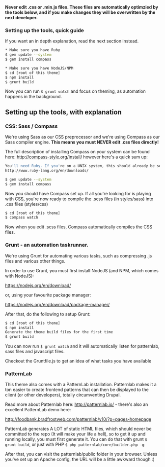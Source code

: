 **Never edit .css or .min.js files. These files are automatically optimzied by the tools below, and if you make changes they will be overwritten by the next developer.**


### Setting up the tools, quick guide
If you want an in depth explanation, read the next section instead.

```sh
* Make sure you have Ruby
$ gem update --system
$ gem install compass

* Make sure you have NodeJS/NPM
$ cd [root of this theme]
$ npm install
$ grunt build
```

Now you can run ```$ grunt watch``` and focus on theming, as automation happens in the background.

## Setting up the tools, with explanation

### CSS: Sass / Compass
We're using Sass as our CSS preprocessor and we're using Compass as our Sass compiler engine. **This means you must NEVER edit .css files directly!**

The full description of installing Compass on your system can be found here: http://compass-style.org/install/ however here's a quick sum up:

```sh
You'll need Ruby. If you're on a UNIX system, this should already be sorted, but if not (or if you want to update) check here: 
http://www.ruby-lang.org/en/downloads/

$ gem update --system
$ gem install compass
```

Now you should have Compass set up. If all you're looking for is playing with CSS, you're now ready to compile the .scss files (in styles/sass) into .css files (styles/css)

```sh
$ cd [root of this theme]
$ compass watch
```

Now when you edit .scss files, Compass automatically compiles the CSS files.

### Grunt - an automation taskrunner.
We're using Grunt for automating various tasks, such as compressing .js files and various other things.

In order to use Grunt, you must first install NodeJS (and NPM, which comes with NodeJS):

https://nodejs.org/en/download/

or, using your favourite package manager:

https://nodejs.org/en/download/package-manager/

After that, do the following to setup Grunt:

```sh
$ cd [root of this theme]
$ npm install
Generate the theme build files for the first time
$ grunt build
```

You can now run ```$ grunt watch``` and it will automatically listen for patternlab, sass files and javascript files. 

Checkout the Gruntfile.js to get an idea of what tasks you have available

### PatternLab
This theme also comes with a PatternLab installation. Patternlab makes it a ton easier to create frontend patterns that can then be displayed to the client (or other developers), totally circumventing Drupal.

Read more about Patternlab here: http://patternlab.io/ - there's also an excellent PatternLab demo here:

http://foodbank.bradfrostweb.com/patternlab/v10/?p=pages-homepage

PatternLab generates A LOT of static HTML files, which should never be committed to the repo (It will make your life a hell), so to get it up and running locally, you must first generate it. You can do that with grunt ```$ grunt build```, or just with PHP ```$ php patternlab/core/builder.php -g```

After that, you can visit the patternlab/public folder in your browser. Unless you've set up an Apache config, the URL will be a little awkward though :)


